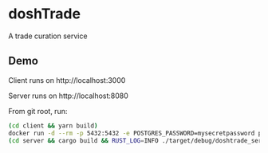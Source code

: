 # doshTrade
A trade curation service 

## Demo

Client runs on http://localhost:3000

Server runs on http://localhost:8080

From git root, run:

```bash
(cd client && yarn build)
docker run -d --rm -p 5432:5432 -e POSTGRES_PASSWORD=mysecretpassword postgres:alpine postgres -c log_statement=all
(cd server && cargo build && RUST_LOG=INFO ./target/debug/doshtrade_server)
```
